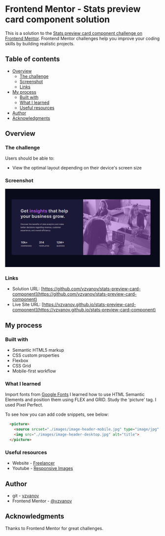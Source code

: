 # Frontend Mentor - Stats preview card component solution

This is a solution to the [Stats preview card component challenge on Frontend Mentor](https://www.frontendmentor.io/challenges/stats-preview-card-component-8JqbgoU62). Frontend Mentor challenges help you improve your coding skills by building realistic projects. 

## Table of contents

- [Overview](#overview)
  - [The challenge](#the-challenge)
  - [Screenshot](#screenshot)
  - [Links](#links)
- [My process](#my-process)
  - [Built with](#built-with)
  - [What I learned](#what-i-learned)
  - [Useful resources](#useful-resources)
- [Author](#author)
- [Acknowledgments](#acknowledgments)

## Overview

### The challenge

Users should be able to:

- View the optimal layout depending on their device's screen size

### Screenshot

![Stats](/images/screenshot.png "Stats")

### Links

- Solution URL: [https://github.com/vzvanov/stats-preview-card-component](https://github.com/vzvanov/stats-preview-card-component)
- Live Site URL: [https://vzvanov.github.io/stats-preview-card-component](https://vzvanov.github.io/stats-preview-card-component)

## My process

### Built with

- Semantic HTML5 markup
- CSS custom properties
- Flexbox
- CSS Grid
- Mobile-first workflow

### What I learned

Import fonts from [Google Fonts](https://fonts.google.com/)
I learned how to use HTML Semantic Elements and position them using FLEX and GRID.
Study the 'picture' tag.
I used Pixel Perfect.

To see how you can add code snippets, see below:

```html
  <picture>
    <source srcset="./images/image-header-mobile.jpg" type="image/jpg" media="(max-width: 375px)">
    <img src="./images/image-header-desktop.jpg" alt="title">
  </picture>
```

### Useful resources

- Website - [Freelancer](https://fls.guru/)
- Youtube - [Responsive Images](https://www.youtube.com/watch?v=nTtuiBXKp88&t=638s)

## Author

- git - [vzvanov](https://github.com/vzvanov)
- Frontend Mentor - [@vzvanov](https://www.frontendmentor.io/profile/vzvanov)

## Acknowledgments

Thanks to Frontend Mentor for great challenges.

